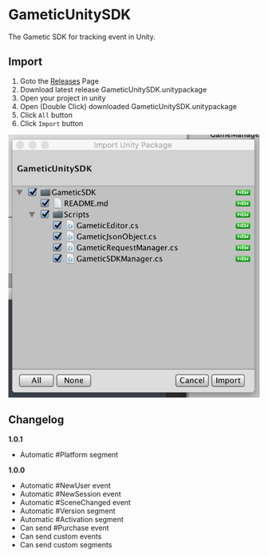 # GameticUnitySDK
The Gametic SDK for tracking event in Unity.

Import
---------
1. Goto the [Releases](https://github.com/Gametic/GameticUnitySDK/releases) Page
2. Download latest release GameticUnitySDK.unitypackage
3. Open your project in unity
4. Open (Double Click) downloaded GameticUnitySDK.unitypackage
5. Click `All` button
6. Click `Import` button

![Import](https://raw.githubusercontent.com/Gametic/GameticUnitySDK/master/Images/Import.png)

Changelog
---------
<!--(CHANGELOG_TOP)-->
**1.0.1**
* Automatic #Platform segment

**1.0.0**
* Automatic #NewUser event
* Automatic #NewSession event
* Automatic #SceneChanged event
* Automatic #Version segment
* Automatic #Activation segment
* Can send #Purchase event
* Can send custom events
* Can send custom segments

